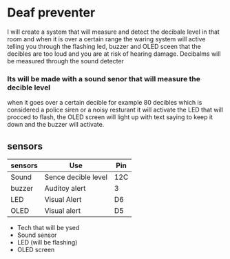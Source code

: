 # Deaf preventer

I will create a system that will measure and detect the decibale level in that room and when it is over a certain range 
the waring system will active telling you through the flashing led, buzzer and OLED sceen that the decibles are too loud
and you are at risk of hearing damage.
Decibalms will be measured through the sound detecter

### Its will be made with a sound senor that will measure the decible level
 when it goes over a certain decible for example 80 decibles which is considered a police siren or a noisy resturant
  it will activate the LED that will procced to flash, the OLED screen will light up with text saying to keep it down and the buzzer will activate.


  ## sensors
  
  | sensors| Use | Pin |
  | ---    | --- | --- |
  | Sound  | Sence decible level | 12C | 
  | buzzer | Auditoy alert | 3 |
  | LED    | Visual Alert | D6 |
  | OLED   | Visual alert | D5 |


  - Tech that will be ysed 
  - Sound sensor
  - LED (will be flashing)
  - OLED screen